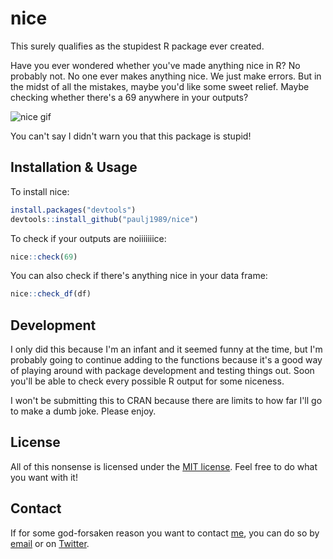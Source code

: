 # nice

This surely qualifies as the stupidest R package ever created.

Have you ever wondered whether you've made anything nice in R? No probably not. No one ever makes anything nice. We just make errors. But in the midst of all the mistakes, maybe you'd like some sweet relief. Maybe checking whether there's a 69 anywhere in your outputs?

![nice gif](https://media.giphy.com/media/1jkV5ifEE5EENHESRa/giphy.gif)

You can't say I didn't warn you that this package is stupid!

## Installation & Usage

To install nice:

```R
install.packages("devtools")
devtools::install_github("paulj1989/nice")
```

To check if your outputs are noiiiiiiice:

```R
nice::check(69)
```

You can also check if there's anything nice in your data frame:

```R
nice::check_df(df)
```

## Development

I only did this because I'm an infant and it seemed funny at the time, but I'm probably going to continue adding to the functions because it's a good way of playing around with package development and testing things out. Soon you'll be able to check every possible R output for some niceness.

I won't be submitting this to CRAN because there are limits to how far I'll go to make a dumb joke. Please enjoy.

## License

All of this nonsense is licensed under the [MIT license](LICENSE.md). Feel free to do what you want with it!

## Contact

If for some god-forsaken reason you want to contact [me](https://github.com/paulj1989), you can do so by [email](mailto:paul@paulrjohnson.net) or on [Twitter](https://twitter.com/paul_johnson89).
